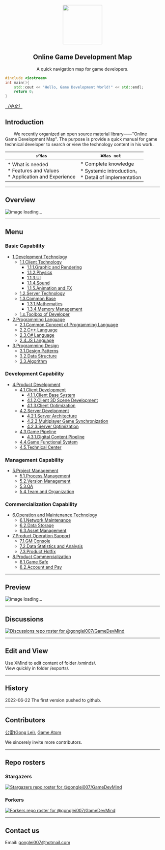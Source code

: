 <p align="center">
  <img src="images/GLTOP_logo_circle_512x512.png" height="128">
  <h2 align="center">Online Game Development Map</h2>
  <p align="center">A quick navigation map for game developers.</p>
</p>

```cpp
#include <iostream>
int main(){
    std::cout << "Hello, Game Development World!" << std::endl;
    return 0;
}
```

*[（中文）](https://github.com/gonglei007/GameDevMind/blob/main/README.md)*

## Introduction
<p>
&emsp;&emsp;We recently organized an open source material library——"Online Game Development Map". The purpose is provide a quick manual for game technical developer to search or view the technology content in his work.
<br/>
</p>


| ``` ✅Has ``` | ``` ❌Has not ``` |
| --- | --- |
| *   What is needed<br /> *   Features and Values<br /> *   Application and Experience<br /> |  *   Complete knowledge<br /> *   Systemic introduction。<br /> *   Detail of implementation<br /> |

----
## Overview
![image loading...](https://github.com/gonglei007/GameDevMind/blob/main/exports-en/0.Overview.png?raw=true)

----
## Menu
### Basic Capability
* [1.Development Technology](https://github.com/gonglei007/GameDevMind/blob/main/mds-en/1.Development%20Technology.md)
    * [1.1.Client Technology](https://github.com/gonglei007/GameDevMind/blob/main/mds-en/1.1.Client%20Technology.md)
        * [1.1.1.Graphic and Rendering](https://github.com/gonglei007/GameDevMind/blob/main/mds/1.1.1.图形与渲染.md)
        * [1.1.2.Physics](https://github.com/gonglei007/GameDevMind/blob/main/mds/1.1.2.物理.md)
        * [1.1.3.UI](https://github.com/gonglei007/GameDevMind/blob/main/mds/1.1.3.UI.md)
        * [1.1.4.Sound](https://github.com/gonglei007/GameDevMind/blob/main/mds/1.1.4.声音.md)
        * [1.1.5.Animation and FX](https://github.com/gonglei007/GameDevMind/blob/main/mds/1.1.5.动画与特效.md)
    * [1.2.Server Technology](https://github.com/gonglei007/GameDevMind/blob/main/mds-en/1.2.Server%20Technology.md)
    * [1.3.Common Base](https://github.com/gonglei007/GameDevMind/blob/main/mds/1.3.通用基础.md)
        * [1.3.1.Mathematics](https://github.com/gonglei007/GameDevMind/blob/main/mds/1.3.1.数学.md)
        * [1.3.4.Memory Management](https://github.com/gonglei007/GameDevMind/blob/main/mds/1.3.4.内存管理.md)
    * [1.x.Toolbox of Developer](https://github.com/gonglei007/GameDevMind/blob/main/mds/1.x.开发者工具箱.md)
* [2.Programming Language](https://github.com/gonglei007/GameDevMind/blob/main/md/2.编程语言.md)
    * [2.1.Common Concept of Programming Language](https://github.com/gonglei007/GameDevMind/blob/main/mds/2.1.编程语言共通概念.md)
    * [2.2.C++ Language](https://github.com/gonglei007/GameDevMind/blob/main/mds/2.2.C++语言.md)
    * [2.3.C# Language](https://github.com/gonglei007/GameDevMind/blob/main/mds/2.3.C%23%E8%AF%AD%E8%A8%80.md)
    * [2.4.JS Language](https://github.com/gonglei007/GameDevMind/blob/main/mds/2.4.JS语言.md)
* [3.Programming Design](https://github.com/gonglei007/GameDevMind/blob/main/mds/3.程序设计.md)
    * [3.1.Design Patterns](https://github.com/gonglei007/GameDevMind/blob/main/mds/3.1.设计模式.md)
    * [3.2.Data Structure](https://github.com/gonglei007/GameDevMind/blob/main/mds/3.2.数据结构.md)
    * [3.3.Algorithm](https://github.com/gonglei007/GameDevMind/blob/main/mds/3.3.算法.md)
### Development Capability
* [4.Product Development](https://github.com/gonglei007/GameDevMind/blob/main/mds/4.产品研发.md)
    * [4.1.Client Development](https://github.com/gonglei007/GameDevMind/blob/main/mds/4.1.客户端产品研发.md)
        * [4.1.1.Client Base System](https://github.com/gonglei007/GameDevMind/blob/main/mds/4.1.1.客户端底层通用系统.md)
        * [4.1.2.Client 3D Scene Development](https://github.com/gonglei007/GameDevMind/blob/main/mds/4.1.2.客户端3D场景开发.md)
        * [4.1.3.Client Optimization](https://github.com/gonglei007/GameDevMind/blob/main/mds/4.1.3.客户端优化.md)
    * [4.2.Server Development](https://github.com/gonglei007/GameDevMind/blob/main/mds/4.2.服务端产品研发.md)
        * [4.2.1.Server Architecture](https://github.com/gonglei007/GameDevMind/blob/main/mds/4.2.1.服务端架构.md)
        * [4.2.2.Multiplayer Game Synchronization](https://github.com/gonglei007/GameDevMind/blob/main/mds/4.2.2.网游网络同步.md)
        * [4.2.3.Server Optimization](https://github.com/gonglei007/GameDevMind/blob/main/mds/4.2.3.服务端优化.md)
    * [4.3.Game Pipeline](https://github.com/gonglei007/GameDevMind/blob/main/mds/4.3.生产线研发.md)
        * [4.3.1.Digital Content Pipeline](https://github.com/gonglei007/GameDevMind/blob/main/mds/4.3.1.数字内容生产线.md)
    * [4.4.Game Functional System](https://github.com/gonglei007/GameDevMind/blob/main/mds/4.4.业务层功能系统.md)
    * [4.5.Technical Center](https://github.com/gonglei007/GameDevMind/blob/main/mds/4.5.技术中台.md)
### Management Capability
* [5.Project Management](https://github.com/gonglei007/GameDevMind/blob/main/mds-en/5.Project%20Management.md)
    * [5.1.Process Management](https://github.com/gonglei007/GameDevMind/blob/main/mds/5.1.研发过程管理.md)
    * [5.2.Version Management](https://github.com/gonglei007/GameDevMind/blob/main/mds/5.2.版本管理.md)
    * [5.3.QA](https://github.com/gonglei007/GameDevMind/blob/main/mds/5.3.质量保证.md)
    * [5.4.Team and Organization](https://github.com/gonglei007/GameDevMind/blob/main/mds/5.4.团队与组织.md)
### Commercialization Capability
* [6.Operation and Maintenance Technology](https://github.com/gonglei007/GameDevMind/blob/main/mds/6.运维技术.md)
    * [6.1.Network Maintenance](https://github.com/gonglei007/GameDevMind/blob/main/mds/6.1.网络维护.md)
    * [6.2.Data Storage](https://github.com/gonglei007/GameDevMind/blob/main/mds/6.2.数据存储.md)
    * [6.3.Asset Management](https://github.com/gonglei007/GameDevMind/blob/main/mds/6.3.资产管理.md)
* [7.Product Operation Support](https://github.com/gonglei007/GameDevMind/blob/main/mds/7.产品运营支持.md)
    * [7.1.GM Console](https://github.com/gonglei007/GameDevMind/blob/main/mds/7.1.GM后台.md)
    * [7.2.Data Statistics and Analysis](https://github.com/gonglei007/GameDevMind/blob/main/mds/7.2.数据统计分析.md)
    * [7.3.Product Hotfix](https://github.com/gonglei007/GameDevMind/blob/main/mds/7.3.产品热更新.md)
* [8.Product Commercialization](https://github.com/gonglei007/GameDevMind/blob/main/mds/8.产品商业化.md)
    * [8.1.Game Safe](https://github.com/gonglei007/GameDevMind/blob/main/mds/8.1.游戏安全.md)
    * [8.2.Account and Pay](https://github.com/gonglei007/GameDevMind/blob/main/mds/8.2.帐号与支付.md)

----
## Preview
![image loading...](https://github.com/gonglei007/GameDevMind/blob/main/overview/overview.png?raw=true)

----
## Discussions

[![Discussions repo roster for @gonglei007/GameDevMind](https://reporoster.com/stars/gonglei007/GameDevMind)](https://github.com/gonglei007/GameDevMind/discussions)

----
## Edit and View
Use XMind to edit content of folder /xminds/.<br/>
View quickly in folder /exports/.

----
## History
2022-06-22
The first version pushed to github.

----
## Contributors
[公雷(Gong Lei)](https://github.com/gonglei007), [Game Atom](https://github.com/gameatom) 

We sincerely invite more contributors.

----
## Repo rosters
### Stargazers
[![Stargazers repo roster for @gonglei007/GameDevMind](https://reporoster.com/stars/gonglei007/GameDevMind)](https://github.com/gonglei007/GameDevMind/stargazers)
<br/>
### Forkers
[![Forkers repo roster for @gonglei007/GameDevMind](https://reporoster.com/forks/gonglei007/GameDevMind)](https://github.com/gonglei007/GameDevMind/network/members)

----
## Contact us
Email: gonglei007@hotmail.com
